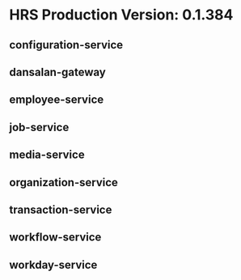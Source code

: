 # HRS Production Version: 0.1.384

## configuration-service

## dansalan-gateway

## employee-service

## job-service

## media-service

## organization-service

## transaction-service

## workflow-service

## workday-service







